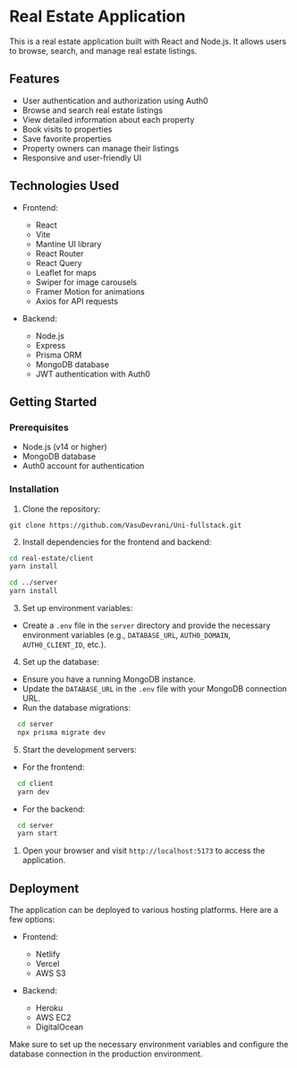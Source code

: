 # Real Estate Application

This is a real estate application built with React and Node.js. It allows users to browse, search, and manage real estate listings.

## Features

- User authentication and authorization using Auth0
- Browse and search real estate listings
- View detailed information about each property
- Book visits to properties
- Save favorite properties
- Property owners can manage their listings
- Responsive and user-friendly UI

## Technologies Used

- Frontend:
  - React
  - Vite
  - Mantine UI library
  - React Router
  - React Query
  - Leaflet for maps
  - Swiper for image carousels
  - Framer Motion for animations
  - Axios for API requests

- Backend:
  - Node.js
  - Express
  - Prisma ORM
  - MongoDB database
  - JWT authentication with Auth0

## Getting Started

### Prerequisites

- Node.js (v14 or higher)
- MongoDB database
- Auth0 account for authentication

### Installation

1. Clone the repository:

```git clone https://github.com/VasuDevrani/Uni-fullstack.git```

2. Install dependencies for the frontend and backend:

```bash
cd real-estate/client
yarn install

cd ../server
yarn install
```

3. Set up environment variables:
- Create a `.env` file in the `server` directory and provide the necessary environment variables (e.g., `DATABASE_URL`, `AUTH0_DOMAIN`, `AUTH0_CLIENT_ID`, etc.).

4. Set up the database:
- Ensure you have a running MongoDB instance.
- Update the `DATABASE_URL` in the `.env` file with your MongoDB connection URL.
- Run the database migrations:

```bash
  cd server
  npx prisma migrate dev
```

5. Start the development servers:
- For the frontend:
  
```bash
  cd client
  yarn dev
```

- For the backend:

```bash
  cd server
  yarn start
```

1. Open your browser and visit `http://localhost:5173` to access the application.

## Deployment

The application can be deployed to various hosting platforms. Here are a few options:

- Frontend:
  - Netlify
  - Vercel
  - AWS S3

- Backend:
  - Heroku
  - AWS EC2
  - DigitalOcean

Make sure to set up the necessary environment variables and configure the database connection in the production environment.